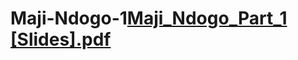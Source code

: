 # Maji-Ndogo-1[Maji_Ndogo_Part_1 [Slides].pdf](https://github.com/GladwellMbatia/Maji-Ndogo-1/files/13179885/Maji_Ndogo_Part_1.Slides.pdf)
